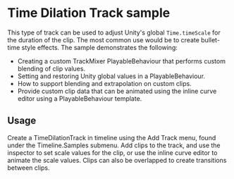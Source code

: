# Time Dilation Track sample

This type of track can be used to adjust Unity's global `Time.timeScale` for the duration of the clip. The most common use would be to create bullet-time style effects. The sample demonstrates the following:

* Creating a custom TrackMixer PlayableBehaviour that performs custom blending of clip values.
* Setting and restoring Unity global values in a PlayableBehaviour.
* How to support blending and extrapolation on custom clips.
* Provide custom clip data that can be animated using the inline curve editor using a PlayableBehaviour template.

## Usage

Create a TimeDilationTrack in timeline using the Add Track menu, found under the Timeline.Samples submenu. Add clips to the track, and use the inspector to set scale values for the clip, or use the inline curve editor to animate the scale values. Clips can also be overlapped to create transitions between clips. 
